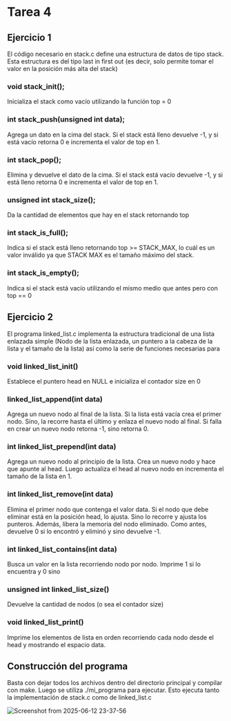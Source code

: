 # Tarea 4
## Ejercicio 1

El código necesario en stack.c define una estructura de datos de tipo stack. Esta estructura es del tipo last in first out (es decir, solo permite tomar el valor en la posición más alta del stack)

### void stack_init();
Inicializa el stack como vacío utilizando la función top = 0

### int stack_push(unsigned int data);
Agrega un dato en la cima del stack. Si el stack está lleno devuelve -1, y si está vacío retorna 0 e incrementa el valor de top en 1. 

### int stack_pop();
Elimina y devuelve el dato de la cima. Si el stack está vacío devuelve -1, y si está lleno retorna 0 e incrementa el valor de top en 1. 

### unsigned int stack_size();
Da la cantidad de elementos que hay en el stack retornando top

### int stack_is_full();
Indica si el stack está lleno retornando top >= STACK_MAX, lo cuál es un valor inválido ya que STACK MAX es el tamaño máximo del stack. 

### int stack_is_empty();
Indica si el stack está vacío utilizando el mismo medio que antes pero con top == 0

## Ejercicio 2
El programa linked_list.c implementa la estructura tradicional de una lista enlazada simple (Nodo de la lista enlazada, un puntero a la cabeza de la lista y el tamaño de la lista) así como la serie de funciones necesarias para 

### void linked_list_init()
Establece el puntero head en NULL e inicializa el contador size en 0

### linked_list_append(int data)
Agrega un nuevo nodo al final de la lista. Si la lista está vacía crea el primer nodo. Sino, la recorre hasta el último y enlaza el nuevo nodo al final. Si falla en crear un nuevo nodo retorna -1, sino retorna 0.

### int linked_list_prepend(int data) 
Agrega un nuevo nodo al principio de la lista. Crea un nuevo nodo y hace que apunte al head. Luego actualiza el head al nuevo nodo en incrementa el tamaño de la lista en 1. 

### int linked_list_remove(int data)
Elimina el primer nodo que contenga el valor data. Si el nodo que debe eliminar está en la posición head, lo ajusta. Sino lo recorre y ajusta los punteros. Además, libera la memoria del nodo eliminado. Como antes, devuelve 0 si lo encontró y eliminó y sino devuelve -1.

### int linked_list_contains(int data)
Busca un valor en la lista recorriendo nodo por nodo. Imprime 1 si lo encuentra y 0 sino

### unsigned int linked_list_size()
Devuelve la cantidad de nodos (o sea el contador size)

### void linked_list_print()
Imprime los elementos de lista en orden recorriendo cada nodo desde el head y mostrando el espacio data.

## Construcción del programa
Basta con dejar todos los archivos dentro del directorio principal y compilar con make.
Luego se utiliza ./mi_programa para ejecutar. Esto ejecuta tanto la implementación de stack.c como de linked_list.c

![Screenshot from 2025-06-12 23-37-56](https://github.com/user-attachments/assets/555cc0bd-2e2d-4596-b3a7-019558bbd567)
